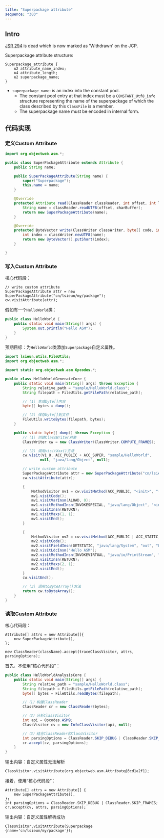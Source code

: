 ```yaml
---
title: "Superpackage attribute"
sequence: "303"
---
```


## Intro

[JSR 294](https://jcp.org/en/jsr/detail?id=294) is dead which is now marked as 'Withdrawn' on the JCP.

Superpackage attribute structure:

```text
Superpackage_attribute {
    u2 attribute_name_index;
    u4 attribute_length;
    u2 superpackage_name;
}
```

- `superpackage_name`: is an index into the constant pool.
    - The constant pool entry at that index must be a `CONSTANT_Utf8_info` structure representing the name of the superpackage of which the class described by this `ClassFile` is a member.
    - The superpackage name must be encoded in internal form.

## 代码实现

### 定义Custom Attribute

```java
import org.objectweb.asm.*;

public class SuperPackageAttribute extends Attribute {
    public String name;

    public SuperPackageAttribute(String name) {
        super("Superpackage");
        this.name = name;
    }

    @Override
    protected Attribute read(ClassReader classReader, int offset, int length, char[] charBuffer, int codeAttributeOffset, Label[] labels) {
        String name = classReader.readUTF8(offset, charBuffer);
        return new SuperPackageAttribute(name);
    }

    @Override
    protected ByteVector write(ClassWriter classWriter, byte[] code, int codeLength, int maxStack, int maxLocals) {
        int index = classWriter.newUTF8(name);
        return new ByteVector().putShort(index);
    }

}
```

### 写入Custom Attribute

核心代码段：

```text
// write custom attribute
SuperPackageAttribute attr = new SuperPackageAttribute("cn/lsieun/my/package");
cw.visitAttribute(attr);
```

假如有一个`HelloWorld`类：

```java
public class HelloWorld {
    public static void main(String[] args) {
        System.out.println("Hello ASM");
    }
}
```

预期目标：为`HelloWorld`类添加`Superpackage`自定义属性。

```java
import lsieun.utils.FileUtils;
import org.objectweb.asm.*;

import static org.objectweb.asm.Opcodes.*;

public class HelloWorldGenerateCore {
    public static void main(String[] args) throws Exception {
        String relative_path = "sample/HelloWorld.class";
        String filepath = FileUtils.getFilePath(relative_path);

        // (1) 生成byte[]内容
        byte[] bytes = dump();

        // (2) 保存byte[]到文件
        FileUtils.writeBytes(filepath, bytes);
    }

    public static byte[] dump() throws Exception {
        // (1) 创建ClassWriter对象
        ClassWriter cw = new ClassWriter(ClassWriter.COMPUTE_FRAMES);

        // (2) 调用visitXxx()方法
        cw.visit(V1_8, ACC_PUBLIC + ACC_SUPER, "sample/HelloWorld",
                null, "java/lang/Object", null);

        // write custom attribute
        SuperPackageAttribute attr = new SuperPackageAttribute("cn/lsieun/my/package");
        cw.visitAttribute(attr);

        {
            MethodVisitor mv1 = cw.visitMethod(ACC_PUBLIC, "<init>", "()V", null, null);
            mv1.visitCode();
            mv1.visitVarInsn(ALOAD, 0);
            mv1.visitMethodInsn(INVOKESPECIAL, "java/lang/Object", "<init>", "()V", false);
            mv1.visitInsn(RETURN);
            mv1.visitMaxs(1, 1);
            mv1.visitEnd();
        }

        {
            MethodVisitor mv2 = cw.visitMethod(ACC_PUBLIC | ACC_STATIC, "main", "([Ljava/lang/String;)V", null, null);
            mv2.visitCode();
            mv2.visitFieldInsn(GETSTATIC, "java/lang/System", "out", "Ljava/io/PrintStream;");
            mv2.visitLdcInsn("Hello ASM");
            mv2.visitMethodInsn(INVOKEVIRTUAL, "java/io/PrintStream", "println", "(Ljava/lang/String;)V", false);
            mv2.visitInsn(RETURN);
            mv2.visitMaxs(2, 1);
            mv2.visitEnd();
        }
        cw.visitEnd();

        // (3) 调用toByteArray()方法
        return cw.toByteArray();
    }
}
```

### 读取Custom Attribute

核心代码段：

```text
Attribute[] attrs = new Attribute[]{
    new SuperPackageAttribute(),
};

new ClassReader(className).accept(traceClassVisitor, attrs, parsingOptions);
```

首先，不使用“核心代码段”：

```java
public class HelloWorldAnalysisCore {
    public static void main(String[] args) {
        String relative_path = "sample/HelloWorld.class";
        String filepath = FileUtils.getFilePath(relative_path);
        byte[] bytes = FileUtils.readBytes(filepath);

        //（1）构建ClassReader
        ClassReader cr = new ClassReader(bytes);

        //（2）分析ClassVisitor
        int api = Opcodes.ASM9;
        ClassVisitor cv = new InfoClassVisitor(api, null);

        //（3）结合ClassReader和ClassVisitor
        int parsingOptions = ClassReader.SKIP_DEBUG | ClassReader.SKIP_FRAMES;
        cr.accept(cv, parsingOptions);
    }
}
```

输出内容：自定义属性无法解析

```text
ClassVisitor.visitAttribute(org.objectweb.asm.Attribute@3cd1a2f1);
```

接着，使用“核心代码段”：

```text
Attribute[] attrs = new Attribute[] {
    new SuperPackageAttribute(),
};
int parsingOptions = ClassReader.SKIP_DEBUG | ClassReader.SKIP_FRAMES;
cr.accept(cv, attrs, parsingOptions);
```

输出内容：自定义属性解析成功

```text
ClassVisitor.visitAttribute(Superpackage {name='cn/lsieun/my/package'});
```
